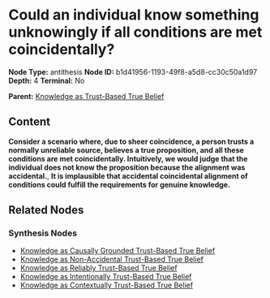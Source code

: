 # Could an individual know something unknowingly if all conditions are met coincidentally?

**Node Type:** antithesis
**Node ID:** b1d41956-1193-49f8-a5d8-cc30c50a1d97
**Depth:** 4
**Terminal:** No

**Parent:** [Knowledge as Trust-Based True Belief](knowledge-as-trust-based-true-belief-synthesis-332f424d-a3dc-43f3-ba77-0cda923b8bb6.md)

## Content

**Consider a scenario where, due to sheer coincidence, a person trusts a normally unreliable source, believes a true proposition, and all these conditions are met coincidentally. Intuitively, we would judge that the individual does not know the proposition because the alignment was accidental.**, **It is implausible that accidental coincidental alignment of conditions could fulfill the requirements for genuine knowledge.**

## Related Nodes

### Synthesis Nodes

- [Knowledge as Causally Grounded Trust-Based True Belief](knowledge-as-causally-grounded-trust-based-true-belief-synthesis-3967c021-70cc-40f4-931c-4f0f6a9155cc.md)
- [Knowledge as Non-Accidental Trust-Based True Belief](knowledge-as-non-accidental-trust-based-true-belief-synthesis-c2c3754a-3b86-425d-b183-7b11de6bdbfe.md)
- [Knowledge as Reliably Trust-Based True Belief](knowledge-as-reliably-trust-based-true-belief-synthesis-19700c38-f48a-425d-a8a9-542c3ceec36a.md)
- [Knowledge as Intentionally Trust-Based True Belief](knowledge-as-intentionally-trust-based-true-belief-synthesis-014c4a92-2889-45c7-ae79-1f9c4ec51070.md)
- [Knowledge as Contextually Trust-Based True Belief](knowledge-as-contextually-trust-based-true-belief-synthesis-2de53c85-acec-47d6-9773-0e9a65736a11.md)
